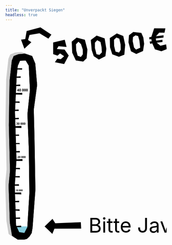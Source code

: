```yaml
---
title: "Unverpackt Siegen"
headless: true
---
```

<svg id="barometer-svg" version="1.1" viewBox="0 0 223 295" xmlns="http://www.w3.org/2000/svg">
 <g transform="translate(-170 -10)">
  <g id="level-arrow" transform="translate(-50,64)">
    <path id="arrow-rotate" d="m 285.19223,211.95514 -10.94358,10.45783 10.69408,10.31167 2.91084,-7.2133 36.94054,-0.0642 -0.44219,-8.91345 -35.36442,1.49197 z"/>
    <text id="funding-status" fill="#000" x="335" y="231" font-size="2em"> Bitte Javascript aktivieren </text>
  </g>
  <g transform="translate(104.79 21.608)">
   <path d="m69.391 32.881-3.11 28.161-1.0363 61.286 1.6252 63.293-1.9609 20.508 1.7574 51.109 3.0179 18.074 8.2845 5.7204 6.917.0972 5.2672-1.3654 3.4497-3.0628 3.2093-5.0122 1.233-7.3412 3.9134-52.67-1.2445-70.856-.99916-40.077 4.6217-33.921-2.5418-29.724-4.3717-10.503-10.155-3.2399-8.7455.79166-6.5685 2.581z" fill="#ccc"/>
   <path d="m74.148 35.178-3.11 28.161-1.0363 61.286 1.6252 63.293-1.9608 20.508 1.7574 51.109 3.0179 18.074 8.2845 5.7204 6.917.0972 5.2672-1.3654 3.4497-3.0628 3.2093-5.0122 1.233-7.3412 3.9134-52.67-1.2445-70.856-.99919-40.077 4.6218-33.921-2.5418-29.724-4.3716-10.503-10.155-3.2399-8.7455.79167-6.5685 2.581z"/>
   <path d="m82.34 42.634-1.5641 14.853-2.3071 49.315 2.0587 64.964-2.3707 37.555 1.7901 53.814 4.3709 9.5748 7.1507 1.1003 4.15-8.1371 2.8105-46.932-.79087-60.942-1.9037-48.348 3.4454-33.402-1.6007-33.827-4.28-7.0316-7.8302.37502z" fill="#fff"/>
   <rect id="crowdfund-level" x="75.824" y="264.773" width="23.402" height="10.3" fill="#87cdde"/>
   <path d="m79.525 264.15v1.6279l7.6623.0149-.23878-2.0424z" fill="#000"/>
   <path d="m77.939 252.66v1.6279l7.6683.0171-.13764-1.9622z" fill="#000"/>
   <path d="m77.41 241.18v1.6279l7.5632.42179-.24217-2.0497z" fill="#000"/>
   <path d="m76.882 229.69v1.628h7.321c.02897-.63521.14388-2.1501-.0829-1.9684z" fill="#000"/>
   <path d="m76.355 217.98v2.0794l10.879.43708-.23175-2.6514z" fill="#000"/>
   <path d="m76.355 218.2v1.6279h7.3191v-1.6279z" fill="#000"/>
   <path d="m76.355 206.72v1.628l7.7231.11723-.21167-2.0591z" fill="#000"/>
   <path d="m77.41 195.23v1.628l7.8028.15976-.17622-1.854z" fill="#000"/>
   <path d="m77.939 183.74v1.628l7.5011.37956-.18013-2.0075z" fill="#000"/>
   <path d="m77.939 172.04v2.0773h10.986l-.12226-2.5405z" fill="#000"/>
   <path d="m77.939 172.26v1.6279h7.321v-1.6279z" fill="#000"/>
   <path d="m77.939 160.77v1.6279h7.321l-.08919-1.9931z" fill="#000"/>
   <path d="m77.41 149.29v1.628l7.7626-.0405-.4416-1.5874z" fill="#000"/>
   <path d="m76.882 137.8v1.628h7.321l-.17935-1.7764z" fill="#000"/>
   <path d="m76.355 126.09v2.0773l11.114.35606-.11313-2.8481z" fill="#000"/>
   <path d="m76.355 126.32v1.6279h7.3191v-1.6279z" fill="#000"/>
   <path d="m76.355 114.83v1.6279l7.4833-.0417-.02321-1.9143z" fill="#000"/>
   <path d="m76.355 103.34v1.6279h7.3191l-.12617-1.9565z" fill="#000"/>
   <path d="m77.41 91.857v1.6279l7.6122.31556-.29118-1.9435z" fill="#000"/>
   <path d="m77.41 80.146v2.0794l11.123.14702-.0099-2.4318z" fill="#000"/>
   <path d="m77.41 80.37v1.6279h7.321v-1.6279z" fill="#000"/>
   <path d="m78.467 68.886v1.6279h7.321l-.08209-2.1486z" fill="#000"/>
   <path d="m78.996 57.399v1.6279h7.321l.04744-1.9282z" fill="#000"/>
   <path d="m81.111 45.912v1.6279l7.1642.20112.15678-1.8291z" fill="#000"/>
   <path d="m92.025 25.654-8.7452.79191-6.5687 2.581-2.5631 6.1513-3.1097 28.161-1.0364 61.286 1.6253 63.293-1.9613 20.508 1.7574 51.109 3.0183 18.074 8.2843 5.7206 6.9171.0971 5.2671-1.3657 3.4498-3.0627 3.2093-5.0123 1.233-7.3408 3.9133-52.67-1.2444-70.857-.99923-40.077 4.6214-33.921-2.5414-29.724-4.3716-10.503zm1.2738 9.5371 4.2802 7.0313 1.601 33.827-3.4457 33.402 1.904 48.348.79071 60.942-2.8103 46.932-4.1502 8.1372-7.1509-1.1004-4.3706-9.5747-1.7904-53.813 2.3711-37.555-2.0588-64.964 2.3071-49.315 1.5639-14.853 3.1288-7.0683z" fill="#000"/>
  </g>
  <g transform="matrix(1.7348 -.23823 .23823 1.7348 -253.45 -109.3)">
   <path d="m275.34 116.99-9.3396.89342-1.2333 9.088 3.2311 1.6915 2.2181-1.479 2.8693 2.6197-2.9194 1.9678-2.6678-.75553-2.2772 2.4826 7.0502 2.4381 4.5039-6.2121-2.6104-5.0693-5.9934-1.2415 1.5995-2.0224 6.2477 1.3842z" stroke-width=".27453"/>
   <path d="m284.86 116.57-4.2677 2.6528-.78431 8.7114 1.9974 6.4475 5.6159 1.646 3.0909-2.1746 1.524-6.751-.93591-7.9706zm.97851 3.4656 1.7537 2.1405.81302 4.4245-.47651 3.7327-1.789 1.8084-2.384-1.2782-.5588-4.2238.4572-4.9022z" stroke-width=".26458"/>
   <path d="m300.72 117.17-5.0132 2.7726-.37401 7.989.94636 4.993 3.651 3.2287 5.4634-1.8901 1.524-5.6566-.19048-8.3961zm-.0196 3.6971 2.3937 1.6777.26752 4.1502-.29799 4.1678-2.1844 1.651-2.242-.81496-.5588-5.0546.56839-4.1369z" stroke-width=".26458"/>
   <path d="m316.81 117.62-6.0196 2.8937-.83467 7.2225 1.0203 5.7421 4.9276 2.667 4.4665-1.0378 1.7311-7.6543-.54985-7.106zm-.80907 3.1799 2.1672 1.2422.37719 4.6544-.4572 4.1011-1.5807 2.0271-2.6865-1.1244c-.18627-1.6849-.48848-4.5624-.48848-4.5624l.56849-4.8418z" stroke-width=".26458"/>
   <path d="m329.79 118.28-3.7063 2.1102-1.1462 5.4558.98172 7.2235 3.8943 2.7126 5.5768-1.5454 1.6531-5.5289.0469-5.055-1.0833-3.8181zm1.4431 2.8818 1.9291.80651.53087 3.7271-.16331 5.6383-3.4727 1.0238-1.3348-1.8415-.3406-5.1871.6694-3.1612z" stroke-width=".26458"/>
   <path d="m341.61 127.52.15593 1.8924 1.6646-.20058 1.4677 4.9645 4.8463 2.2152 4.4302-1.1091v-3.7846l-4.5787.46314-2.5333-2.7491 4.5598.0128.16479-1.7649-5.004.0249-.0508-.6858.0762-1.0414 6.0374.15256.32341-1.8338-6.0306-.0459 2.9061-2.4716 4.1297.61745 1.143-3.2766-8.7712-1.2497-3.116 6.3805-1.7252.0897-.10364 1.6375h1.6002l-.0254.8382.0508.889z" stroke-width=".26458"/>
  </g>
  <path d="m233.64 20.957-15.187-10.115-19.049 5.1529-1.9176 11.059-5.8321.83679 4.6276 12.492 9.6454-8.8784-4.5616-3.1375 2.0246-7.0188 13.763-2.2605 12.344 7.4035z"/>
  <path transform="scale(.26458)" d="m706.57 889.1-1.3594.30664-.91406.875-.51953 1.3984-.16016 1.8711.17774 1.8652.54883 1.3945.92187.87305 1.3047.30078 1.3574-.30078.91992-.87305.51953-1.3945.16602-1.8652-.18359-1.877-.55469-1.3984-.92578-.875zm9.7988 0-1.3574.30664-.91406.875-.51953 1.3984-.16015 1.8711.17773 1.8652.54883 1.3945.91992.87305 1.3047.30078 1.3594-.30078.91992-.87305.51954-1.3945.16601-1.8652-.18359-1.877-.55469-1.3984-.92773-.875zm6.6602 0-1.3574.30664-.91601.875-.51954 1.3984-.1582 1.8711.17578 1.8652.54883 1.3945.92188.87305 1.3047.30078 1.3574-.30078.92188-.87305.51953-1.3945.16406-1.8652-.18164-1.877-.55468-1.3984-.92774-.875zm6.6602 0-1.3594.30664-.91406.875-.51953 1.3984-.16016 1.8711.17774 1.8652.54883 1.3945.92187.87305 1.3047.30078 1.3574-.30078.91992-.87305.51953-1.3945.16602-1.8652-.18359-1.877-.55469-1.3984-.92578-.875zm-29.777.13672-2.7812 2.2129.88671 1.0977.99024-.79688.18359-.1582.1836-.17187.1582-.16016.10156-.10547-.0195.43164-.0195.47266-.01.44726v5.3613h1.8242l.002-8.6309zm6.6582 1.3398.8789.75.27149 2.2246-.27149 2.2266-.8789.73828-.88086-.74414-.25391-2.2207.0586-1.293.19531-.93165.34961-.5625zm9.7988 0 .88086.75.27148 2.2246-.27148 2.2266-.88086.73828-.87891-.74414-.25391-2.2207.0586-1.293.19531-.93165.34766-.5625zm6.6602 0 .87891.75.27344 2.2246-.27344 2.2266-.87891.73828-.8789-.74414-.25391-2.2207.0586-1.293.19532-.93165.34765-.5625zm6.6602 0 .87891.75.27148 2.2246-.27148 2.2266-.87891.73828-.88086-.74414-.25391-2.2207.0606-1.293.19336-.93165.34961-.5625z" stroke-width=".35112"/>
  <path transform="scale(.26458)" d="m717.4 714.18-1.6094.36328-1.084 1.0352-.61524 1.6562-.1875 2.2168.20899 2.2109.65039 1.6484 1.0898 1.0352 1.5469.35742 1.6074-.35742 1.0918-1.0352.61523-1.6484.19531-2.2109-.21679-2.2226-.65821-1.6582-1.0976-1.0352zm11.607 0-1.6094.36328-1.084 1.0352-.61524 1.6562-.1875 2.2168.20899 2.2109.65039 1.6484 1.0918 1.0352 1.5449.35742 1.6074-.35742 1.0918-1.0352.61523-1.6484.19531-2.2109-.21679-2.2226-.65625-1.6582-1.0977-1.0352zm7.8867 0-1.6074.36328-1.084 1.0352-.61523 1.6562-.18946 2.2168.21094 2.2109.65039 1.6484 1.0898 1.0352 1.5449.35742 1.6094-.35742 1.0898-1.0352.61523-1.6484.19727-2.2109-.2168-2.2226-.6582-1.6582-1.0977-1.0352zm7.8887 0-1.6094.36328-1.082 1.0352-.61718 1.6562-.1875 2.2168.20898 2.2109.65039 1.6484 1.0918 1.0352 1.5449.35742 1.6074-.35742 1.0918-1.0352.61523-1.6484.19532-2.2109-.2168-2.2226-.65625-1.6582-1.0977-1.0352zm-35.23.0137-1.1113.125-.9082.32227-.75586.46875-.65625.54492 1.1738 1.3926 1.0703-.77735 1.0625-.27343.83203.28711.31445.80468-.14648.875-.41211.79688-.63672.80273-.82422.90235-2.4062 2.5957v1.502h6.8594v-1.8164h-4.168v-.0996l1.2305-1.2363 1.0215-1.0566.84571-1.0488.57421-1.0762.20899-1.1543-.22266-1.1953-.6289-.90234-1-.58008zm7.8477 1.7344 1.041.88672.32227 2.6367-.32227 2.6367-1.041.87305-1.043-.88086-.30078-2.6289.0703-1.5312.23047-1.1055.41406-.66407zm11.607 0 1.041.88672.32227 2.6367-.32227 2.6367-1.041.87305-1.041-.88086-.30078-2.6289.0703-1.5312.23047-1.1055.41211-.66407zm7.8887 0 1.041.88672.32226 2.6367-.32226 2.6367-1.041.87305-1.043-.88086-.30078-2.6289.0703-1.5312.23047-1.1055.41211-.66407zm7.8867 0 1.041.88672.32227 2.6367-.32227 2.6367-1.041.87305-1.043-.88086-.29883-2.6289.0684-1.5312.23047-1.1055.41406-.66407z" stroke-width=".38389"/>
  <path transform="scale(.26458)" d="m712.56 538.89-1.7969.40626-1.2109 1.1562-.6875 1.8516-.21093 2.4766.23437 2.4688.72656 1.8438 1.2188 1.1562 1.7266.39844 1.7969-.39844 1.2188-1.1562.6875-1.8438.21875-2.4688-.24219-2.4844-.73437-1.8516-1.2266-1.1562zm12.969 0-1.7969.40626-1.2109 1.1562-.6875 1.8516-.21093 2.4766.23437 2.4688.72656 1.8438 1.2188 1.1562 1.7266.39844 1.7969-.39844 1.2188-1.1562.6875-1.8438.21875-2.4688-.24219-2.4844-.73437-1.8516-1.2266-1.1562zm8.8125 0-1.7969.40626-1.2109 1.1562-.6875 1.8516-.21093 2.4766.23437 2.4688.72656 1.8438 1.2188 1.1562 1.7266.39844 1.7969-.39844 1.2188-1.1562.6875-1.8438.21875-2.4688-.24219-2.4844-.73437-1.8516-1.2266-1.1562zm8.8125 0-1.7969.40626-1.2109 1.1562-.6875 1.8516-.21093 2.4766.23437 2.4688.72656 1.8438 1.2188 1.1562 1.7266.39844 1.7969-.39844 1.2188-1.1562.6875-1.8438.21875-2.4688-.24219-2.4844-.73437-1.8516-1.2266-1.1562zm-39.695.0156-1.1172.0859-.97657.24219-.84375.35156-.71093.44531 1.2188 1.6094.41406-.26562.50781-.25.60156-.1875.70313-.0781 1.1953.34374.38281.95313-.11718.63281-.40625.52344-.75782.35156-1.1953.125h-.79687v1.6953h.8125l1.2891.10937.84375.3125.46875.48437.14844.63282-.11719.69531-.375.53906-.71094.35157-1.1172.125-.71875-.0469-.76562-.14062-.78125-.24219-.74219-.32813v2.0547l1.5156.46094 1.7344.15625 1.9922-.25782 1.4062-.73437.82812-1.1016.27344-1.3906-.71094-1.7969-2.0938-.84375v-.0469l.96875-.35937.78125-.59375.52344-.82813.19531-1.0703-.27343-1.1484-.75782-.85156-1.1875-.53125zm9.1016 1.9375 1.1641.99219.35937 2.9453-.35937 2.9453-1.1641.97656-1.1641-.98437-.33593-2.9375.0781-1.7109.25781-1.2344.46094-.74219zm12.969 0 1.1641.99219.35937 2.9453-.35937 2.9453-1.1641.97656-1.1641-.98437-.33593-2.9375.0781-1.7109.25781-1.2344.46094-.74219zm8.8125 0 1.1641.99219.35937 2.9453-.35937 2.9453-1.1641.97656-1.1641-.98437-.33593-2.9375.0781-1.7109.25781-1.2344.46094-.74219zm8.8125 0 1.1641.99219.35937 2.9453-.35937 2.9453-1.1641.97656-1.1641-.98437-.33593-2.9375.0781-1.7109.25781-1.2344.46094-.74219z" stroke-width=".46464"/>
  <path transform="scale(.26458)" d="m719.4 362.36-2.0957.47461-1.4141 1.3496-.80078 2.1602-.2461 2.8887.27344 2.8809.84766 2.1504 1.4219 1.3496 2.0137.46484 2.0957-.46484 1.4219-1.3496.80274-2.1504.25586-2.8809-.28321-2.8984-.85742-2.1602-1.4297-1.3496zm15.131 0-2.0976.47461-1.4121 1.3496-.80274 2.1602-.24609 2.8887.27344 2.8809.84765 2.1504 1.4219 1.3496 2.0156.46484 2.0957-.46484 1.4219-1.3496.80274-2.1504.2539-2.8809-.28125-2.8984-.85742-2.1602-1.4316-1.3496zm10.281 0-2.0976.47461-1.4121 1.3496-.80274 2.1602-.24609 2.8887.27344 2.8809.84765 2.1504 1.4219 1.3496 2.0156.46484 2.0957-.46484 1.4219-1.3496.80274-2.1504.2539-2.8809-.28125-2.8984-.85742-2.1602-1.4316-1.3496zm10.281 0-2.0976.47461-1.4121 1.3496-.80274 2.1602-.24609 2.8887.27344 2.8809.84765 2.1504 1.4219 1.3496 2.0156.46484 2.0957-.46484 1.4219-1.3496.80274-2.1504.2539-2.8809-.28125-2.8984-.85742-2.1602-1.4316-1.3496zm-45.41.21094-5.6602 8.6035v1.959h5.5059v2.7617h2.7441v-2.7617h1.6035v-2.1875h-1.6035v-8.375zm9.7168 2.0684 1.3574 1.1582.41992 3.4356-.41992 3.4356-1.3574 1.1406-1.3574-1.1484-.39258-3.4277.0918-1.9961.30078-1.4394.53711-.86719zm15.131 0 1.3574 1.1582.41992 3.4356-.41992 3.4356-1.3574 1.1406-1.3594-1.1484-.39063-3.4277.0899-1.9961.30078-1.4394.53906-.86719zm10.281 0 1.3574 1.1582.41992 3.4356-.41992 3.4356-1.3574 1.1406-1.3594-1.1484-.39063-3.4277.0899-1.9961.30078-1.4394.53906-.86719zm10.281 0 1.3574 1.1582.41992 3.4356-.41992 3.4356-1.3574 1.1406-1.3594-1.1484-.39063-3.4277.0899-1.9961.30078-1.4394.53906-.86719zm-45.529 1.2676h.082l-.0273.30078-.0254.47265-.0273.57422-.0176.58399-.0195.50976v2.5977h-3.0273l2.2246-3.3711.46484-.85742z" stroke-width=".46464"/>
 </g>
</svg>
